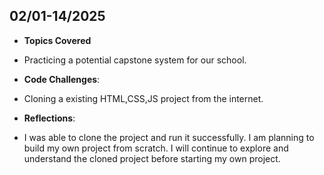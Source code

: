 
<!-- ##FEBRUARY 01-14 , 2025 -->

## 02/01-14/2025

- **Topics Covered**
- Practicing a potential capstone system for our school.

- **Code Challenges**:
- Cloning a existing HTML,CSS,JS project from the internet.

- **Reflections**:
- I was able to clone the project and run it successfully. I am planning to build my own project from scratch. I will continue to explore and understand the cloned project before starting my own project.
